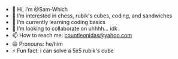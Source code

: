 - 👋 Hi, I’m @Sam-Which
- 👀 I’m interested in chess, rubik's cubes, coding, and sandwiches
- 🌱 I’m currently learning coding basics
- 💞️ I’m looking to collaborate on uhhhh... idk
- 📫 How to reach me: countleonidas@yahoo.com
- 😄 Pronouns: he/him
- ⚡ Fun fact: i can solve a 5x5 rubik's cube

<!---
Sam-Which/Sam-Which is a ✨ special ✨ repository because its `README.md` (this file) appears on your GitHub profile.
You can click the Preview link to take a look at your changes.
--->
